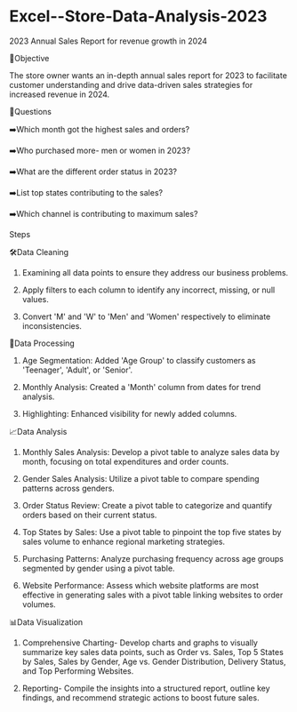 # Excel--Store-Data-Analysis-2023

2023 Annual Sales Report for revenue growth in 2024

🔎Objective

The store owner wants an in-depth annual sales report for 2023 to facilitate customer understanding and drive data-driven sales strategies for increased revenue in 2024.

📌Questions

➡️Which month got the highest sales and orders?

➡️Who purchased more- men or women in 2023?

➡️What are the different order status in 2023?

➡️List top states contributing to the sales?

➡️Which channel is contributing to maximum sales?



Steps 


🛠️Data Cleaning

1. Examining all data points to ensure they address our business problems.

2. Apply filters to each column to identify any incorrect, missing, or null values.

3. Convert 'M' and 'W' to 'Men' and 'Women' respectively to eliminate inconsistencies.
   


🧩Data Processing

1. Age Segmentation: Added 'Age Group' to classify customers as 'Teenager', 'Adult', or 'Senior'.

2. Monthly Analysis: Created a 'Month' column from dates for trend analysis.

3. Highlighting: Enhanced visibility for newly added columns.
   


📈Data Analysis

1. Monthly Sales Analysis: Develop a pivot table to analyze sales data by month, focusing on total expenditures and order counts.

2. Gender Sales Analysis: Utilize a pivot table to compare spending patterns across genders.

3. Order Status Review: Create a pivot table to categorize and quantify orders based on their current status.

4. Top States by Sales: Use a pivot table to pinpoint the top five states by sales volume to enhance regional marketing strategies.

5. Purchasing Patterns: Analyze purchasing frequency across age groups segmented by gender using a pivot table.

6. Website Performance: Assess which website platforms are most effective in generating sales with a pivot table linking websites to order volumes.


📊Data Visualization

1. Comprehensive Charting- Develop charts and graphs to visually summarize key sales data points, such as Order vs. Sales, Top 5 States by Sales, Sales by Gender, Age vs. Gender Distribution, Delivery Status, and Top Performing Websites.

2. Reporting- Compile the insights into a structured report, outline key findings, and recommend strategic actions to boost future sales.
